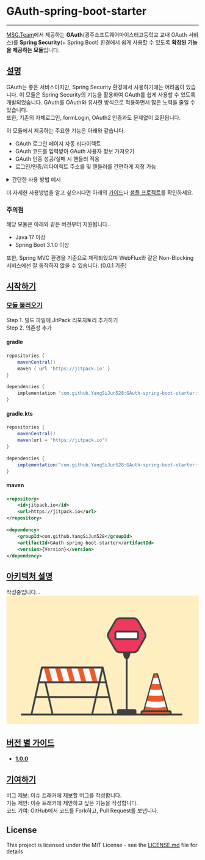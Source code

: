 # GAuth-spring-boot-starter

- - -

[MSG.Team](https://github.com/GSM-MSG)에서 제공하는 **GAuth**(광주소프트웨어마이스터고등학교 교내 OAuth 서비스)를 **Spring Security**(+ Spring
Boot) 환경에서 쉽게 사용할 수 있도록 **확장된 기능을 제공하는 모듈**입니다.

## [설명](#설명)

GAuth는 좋은 서비스이지만, Spring Security 환경에서 사용하기에는 어려움이 있습니다.
이 모듈은 Spring Security의 기능을 활용하여 GAuth를 쉽게 사용할 수 있도록 개발되었습니다.
GAuth를 OAuth와 유사한 방식으로 적용하면서 많은 노력을 줄일 수 있습니다.   
또한, 기존의 자체로그인, formLogin, OAuth2 인증과도 문제없이 호환됩니다.

이 모듈에서 제공하는 주요한 기능은 아래와 같습니다.

- GAuth 로그인 페이지 자동 리다이렉트
- GAuth 코드를 입력받아 GAuth 사용자 정보 가져오기
- GAuth 인증 성공/실패 시 핸들러 적용
- 로그인/인증/리다이렉트 주소를 및 핸들러를 간편하게 지정 가능

<details>
<summary>간단한 사용 방법 예시</summary>

#### 예시 1

```java
@Configuration
public class SecurityConfig {
    // ...
    @Bean
    public SecurityFilterChain filterChain(HttpSecurity http) throws Exception {
        http
                // ...
                .apply(gauth);
        return http.build();
    }
}
```

#### 예시 2

```java
@Configuration
public class SecurityConfig {
    // 생략
    @Bean
    public SecurityFilterChain filterChain(HttpSecurity http) throws Exception {
        http
                // ...
                .apply(gatuh
                        .loginPageUrl("/to-gauth-login-page")
                        .loginProcessingUrl("/login/code/gauth")
                        .successHandler(
                                new SimpleUrlAuthenticationSuccessHandler("/success"))
                        .failureHandler(
                                new SimpleUrlAuthenticationFailureHandler("/failure")));
        return http.build();
    }
}
```

</details>

더 자세한 사용방법을 알고 싶으시다면 아래의 [가이드](#버전-별-가이드)나 [샘플 프로젝트](https://github.com/YangSiJun528/GAuth-spring-boot-starter-sample)를
확인하세요.

### 주의점

해당 모듈은 아래와 같은 버전부터 지원됩니다.

- Java 17 이상
- Spring Boot 3.1.0 이상

또한, Spring MVC 환경을 기준으로 제작되었으며 WebFlux와 같은 Non-Blocking 서비스에선 잘 동작하지 않을 수 있습니다. (0.0.1 기준)

## [시작하기](#시작하기)

### [모듈 불러오기](#모듈-불러오기)

Step 1. 빌드 파일에 JitPack 리포지토리 추가하기  
Step 2. 의존성 추가

#### gradle

```groovy
repositories {
    mavenCentral()
    maven { url 'https://jitpack.io' }
}
```

```groovy
dependencies {
    implementation 'com.github.YangSiJun528:GAuth-spring-boot-starter:{Version}'
}
```

#### gradle.kts

```groovy
repositories {
    mavenCentral()
    maven(url = "https://jitpack.io")
}
```

```groovy
dependencies {
    implementation("com.github.YangSiJun528:GAuth-spring-boot-starter:{Version}")
}
```

#### maven

```xml
<repository>
    <id>jitpack.io</id>
    <url>https://jitpack.io</url>
</repository>
```

```xml
<dependency>
    <groupId>com.github.YangSiJun528</groupId>
    <artifactId>GAuth-spring-boot-starter</artifactId>
    <version>{Version}</version>
</dependency>
```

## [아키텍처 설명](#아키텍처-설명)

작성중입니다...
![Im_writing.png](docs/img/writing.png)

## [버전 별 가이드](#버전-별-가이드)

- #### [1.0.0](docs/guide/ver_100/index.md) 

## [기여하기](#기여하기)

버그 제보: 이슈 트래커에 제보할 버그를 작성합니다.  
기능 제안: 이슈 트래커에 제안하고 싶은 기능을 작성합니다.  
코드 기여: GitHub에서 코드를 Fork하고, Pull Request를 보냅니다.

## License

This project is licensed under the MIT License - see the [LICENSE.md](LICENSE.md) file for details
